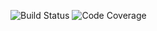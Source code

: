![Build Status](https://github.com/vpou18/swe1-app/djangotutorial/.travis.yml/badge.svg)
![Code Coverage](https://img.shields.io/codecov/c/github/vpou18/swe1-app)
